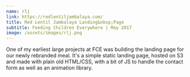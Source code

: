 ```yaml
---
name: rlj
link: https://redlentiljambalaya.com/
title: Red Lentil Jambalaya Landing&nbsp;Page
subtitle: Feeding Children Everywhere | May 2017
image: /assets/images/rlj.png
---
```

One of my earliest large projects at FCE was building the landing page for our newly rebranded meal.
It's a simple static landing page, hosted on S3 and made with plain old HTML/CSS, with a bit of JS to
handle the contact form as well as an animation library.